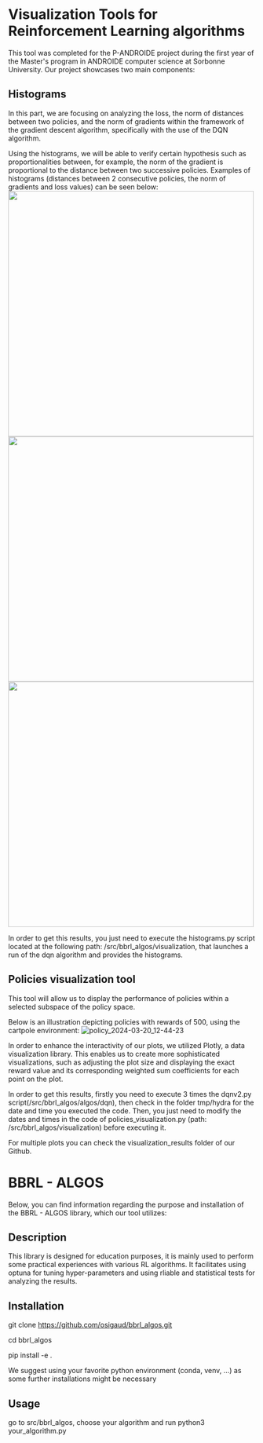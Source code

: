 # Visualization Tools for Reinforcement Learning algorithms
This tool was completed for the P-ANDROIDE project during the first year of the Master's program in ANDROIDE computer science at Sorbonne University. Our project showcases two main components:

## Histograms
In this part, we are focusing on analyzing the loss, the norm of distances between two policies, and the norm of gradients within the framework of the gradient descent algorithm, specifically with the use of the DQN algorithm.

Using the histograms, we will be able to verify certain hypothesis such as proportionalities between, for example, the norm of the gradient is proportional to the distance between two successive policies. Examples of histograms (distances between 2 consecutive policies, the norm of gradients and loss values) can be seen below:
<img src="https://github.com/PaulTiberiu/RL-Gradient-Visualization-Tool/assets/123265734/4497a166-3c3c-4d3c-a901-cdd9cd14b5df" width="500">
<img src="https://github.com/PaulTiberiu/RL-Gradient-Visualization-Tool/assets/123265734/b59cab8e-2456-44f9-ab2d-1f4867ae89cb" width="500">
<img src="https://github.com/PaulTiberiu/RL-Gradient-Visualization-Tool/assets/123265734/de20094c-b07b-4f7c-b9f0-9481a16be674" width="500">

In order to get this results, you just need to execute the histograms.py script located at the following path: /src/bbrl_algos/visualization, that launches a run of the dqn algorithm and provides the histograms.

## Policies visualization tool
This tool will allow us to display the performance of policies within a selected subspace of the policy space.

Below is an illustration depicting policies with rewards of 500, using the cartpole environment:
![policy_2024-03-20_12-44-23](https://github.com/PaulTiberiu/RL-Gradient-Visualization-Tool/assets/123265734/f8a1b8f7-2744-4083-8642-b1cd305200f0)

In order to enhance the interactivity of our plots, we utilized Plotly, a data visualization library. This enables us to create more sophisticated visualizations, such as adjusting the plot size and displaying the exact reward value and its corresponding weighted sum coefficients for each point on the plot.

In order to get this results, firstly you need to execute 3 times the dqnv2.py script(/src/bbrl_algos/algos/dqn), then check in the folder tmp/hydra for the date and time you executed the code. Then, you just need to modify the dates and times in the code of policies_visualization.py (path: /src/bbrl_algos/visualization) before executing it.

For multiple plots you can check the visualization_results folder of our Github.

# BBRL - ALGOS
Below, you can find information regarding the purpose and installation of the BBRL - ALGOS library, which our tool utilizes:

## Description

This library is designed for education purposes, it is mainly used to perform some practical experiences with various RL algorithms. It facilitates using optuna for tuning hyper-parameters and using rliable and statistical tests for analyzing the results.

## Installation

git clone https://github.com/osigaud/bbrl_algos.git

cd bbrl_algos

pip install -e .

We suggest using your favorite python environment (conda, venv, ...) as some further installations might be necessary

## Usage

go to src/bbrl_algos, choose your algorithm and run python3 your_algorithm.py
